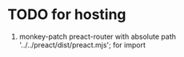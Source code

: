 # TODO for hosting

1. monkey-patch preact-router with absolute path
   '../../preact/dist/preact.mjs'; for import


